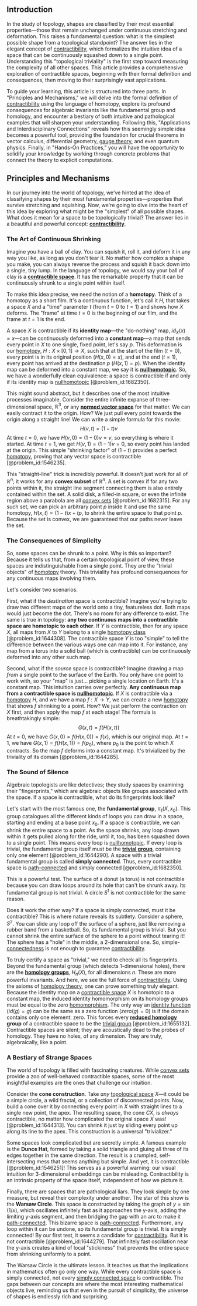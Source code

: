 ## Introduction
In the study of topology, shapes are classified by their most essential properties—those that remain unchanged under continuous stretching and deformation. This raises a fundamental question: what is the simplest possible shape from a topological standpoint? The answer lies in the elegant concept of [contractibility](@article_id:153937), which formalizes the intuitive idea of a space that can be continuously squashed down to a single point. Understanding this "topological triviality" is the first step toward measuring the complexity of all other spaces. This article provides a comprehensive exploration of contractible spaces, beginning with their formal definition and consequences, then moving to their surprisingly vast applications.

To guide your learning, this article is structured into three parts. In "Principles and Mechanisms," we will delve into the formal definition of [contractibility](@article_id:153937) using the language of homotopy, explore its profound consequences for algebraic invariants like the fundamental group and homology, and encounter a bestiary of both intuitive and pathological examples that will sharpen your understanding. Following this, "Applications and Interdisciplinary Connections" reveals how this seemingly simple idea becomes a powerful tool, providing the foundation for crucial theorems in vector calculus, differential geometry, [gauge theory](@article_id:142498), and even quantum physics. Finally, in "Hands-On Practices," you will have the opportunity to solidify your knowledge by working through concrete problems that connect the theory to explicit computations.

## Principles and Mechanisms

In our journey into the world of topology, we've hinted at the idea of classifying shapes by their most fundamental properties—properties that survive stretching and squishing. Now, we're going to dive into the heart of this idea by exploring what might be the "simplest" of all possible shapes. What does it mean for a space to be topologically trivial? The answer lies in a beautiful and powerful concept: **[contractibility](@article_id:153937)**.

### The Art of Continuous Shrinking

Imagine you have a ball of clay. You can squish it, roll it, and deform it in any way you like, as long as you don't tear it. No matter how complex a shape you make, you can always reverse the process and squish it back down into a single, tiny lump. In the language of topology, we would say your ball of clay is a **[contractible space](@article_id:152871)**. It has the remarkable property that it can be continuously shrunk to a single point within itself.

To make this idea precise, we need the notion of a **homotopy**. Think of a homotopy as a short film. It's a continuous function, let's call it $H$, that takes a space $X$ and a "time" parameter $t$ (from $t=0$ to $t=1$) and shows how $X$ deforms. The "frame" at time $t=0$ is the beginning of our film, and the frame at $t=1$ is the end.

A space $X$ is contractible if its **identity map**—the "do-nothing" map, $id_X(x) = x$—can be continuously deformed into a **constant map**—a map that sends every point in $X$ to one single, fixed point, let's say $p$. This deformation is our [homotopy](@article_id:138772), $H: X \times [0, 1] \to X$, such that at the start of the film ($t=0$), every point is in its original position ($H(x, 0) = x$), and at the end ($t=1$), every point has arrived at the destination $p$ ($H(x, 1) = p$). When the identity map can be deformed into a constant map, we say it is **[nullhomotopic](@article_id:148245)**. So, we have a wonderfully clean equivalence: a space is contractible if and only if its identity map is [nullhomotopic](@article_id:148245) [@problem_id:1682350].

This might sound abstract, but it describes one of the most intuitive processes imaginable. Consider the entire infinite expanse of three-dimensional space, $\mathbb{R}^3$, or any **[normed vector space](@article_id:143927)** for that matter. We can easily contract it to the origin. How? We just pull every point towards the origin along a straight line! We can write a simple formula for this movie:
$$
H(v, t) = (1-t)v
$$
At time $t=0$, we have $H(v, 0) = (1-0)v = v$, so everything is where it started. At time $t=1$, we get $H(v, 1) = (1-1)v = 0$, so every point has landed at the origin. This simple "shrinking factor" of $(1-t)$ provides a perfect [homotopy](@article_id:138772), proving that any vector space is contractible [@problem_id:1546235].

This "straight-line" trick is incredibly powerful. It doesn't just work for all of $\mathbb{R}^n$; it works for any **convex subset** of $\mathbb{R}^n$. A set is convex if for any two points within it, the straight line segment connecting them is also entirely contained within the set. A solid disk, a filled-in square, or even the infinite region above a parabola are all [convex sets](@article_id:155123) [@problem_id:1682315]. For any such set, we can pick an arbitrary point $p$ inside it and use the same homotopy, $H(x,t) = (1-t)x + tp$, to shrink the entire space to that point $p$. Because the set is convex, we are guaranteed that our paths never leave the set.

### The Consequences of Simplicity

So, some spaces can be shrunk to a point. Why is this so important? Because it tells us that, from a certain topological point of view, these spaces are indistinguishable from a single point. They are the "trivial objects" of [homotopy](@article_id:138772) theory. This triviality has profound consequences for any continuous maps involving them.

Let's consider two scenarios.

First, what if the *destination* space is contractible? Imagine you're trying to draw two different maps of the world onto a tiny, featureless dot. Both maps would just become the dot. There's no room for any difference to exist. The same is true in topology: **any two continuous maps into a contractible space are homotopic to each other**. If $Y$ is contractible, then for any space $X$, all maps from $X$ to $Y$ belong to a single [homotopy class](@article_id:273335) [@problem_id:1644308]. The contractible space $Y$ is too "simple" to tell the difference between the various ways one can map into it. For instance, any map from a torus into a solid ball (which is contractible) can be continuously deformed into any other such map.

Second, what if the *source* space is contractible? Imagine drawing a map *from* a single point to the surface of the Earth. You only have one point to work with, so your "map" is just... picking a single location on Earth. It's a constant map. This intuition carries over perfectly. **Any continuous map from a contractible space is [nullhomotopic](@article_id:148245)**. If $X$ is contractible via a [homotopy](@article_id:138772) $H$, and we have a map $f: X \to Y$, we can create a new [homotopy](@article_id:138772) that shows $f$ shrinking to a point. How? We just perform the contraction on $X$ first, and then apply the map $f$ at each stage! The formula is breathtakingly simple:
$$
G(x, t) = f(H(x, t))
$$
At $t=0$, we have $G(x, 0) = f(H(x, 0)) = f(x)$, which is our original map. At $t=1$, we have $G(x, 1) = f(H(x, 1)) = f(p_0)$, where $p_0$ is the point to which $X$ contracts. So the map $f$ deforms into a constant map. It's trivialized by the triviality of its domain [@problem_id:1644285].

### The Sound of Silence

Algebraic topologists are like detectives; they study spaces by examining their "fingerprints," which are algebraic objects like groups associated with the space. If a space is contractible, what do its fingerprints look like?

Let's start with the most famous one, the **fundamental group**, $\pi_1(X, x_0)$. This group catalogues all the different kinds of loops you can draw in a space, starting and ending at a base point $x_0$. If a space is contractible, we can shrink the entire space to a point. As the space shrinks, any loop drawn within it gets pulled along for the ride, until it, too, has been squashed down to a single point. This means every loop is [nullhomotopic](@article_id:148245). If every loop is trivial, the fundamental group itself must be the **[trivial group](@article_id:151502)**, containing only one element [@problem_id:1644290]. A space with a trivial fundamental group is called **simply connected**. Thus, every contractible space is [path-connected](@article_id:148210) and simply connected [@problem_id:1682350].

This is a powerful test. The surface of a donut (a torus) is not contractible because you can draw loops around its hole that can't be shrunk away. Its fundamental group is not trivial. A circle $S^1$ is not contractible for the same reason.

Does it work the other way? If a space is simply connected, must it be contractible? This is where nature reveals its subtlety. Consider a sphere, $S^2$. You can slide any loop off the surface of a sphere, just like removing a rubber band from a basketball. So, its fundamental group is trivial. But you cannot shrink the entire surface of the sphere to a point without tearing it! The sphere has a "hole" in the middle, a 2-dimensional one. So, simple-[connectedness](@article_id:141572) is not enough to guarantee [contractibility](@article_id:153937).

To truly certify a space as "trivial," we need to check all its fingerprints. Beyond the fundamental group (which detects 1-dimensional holes), there are the **[homology groups](@article_id:135946)**, $H_n(X)$, for all dimensions $n$. These are more powerful invariants. And here, we see the full force of [contractibility](@article_id:153937). Using the axioms of [homology theory](@article_id:149033), one can prove something truly elegant. Because the identity map on a [contractible space](@article_id:152871) $X$ is homotopic to a constant map, the induced identity homomorphism on its homology groups must be equal to the zero [homomorphism](@article_id:146453). The only way an [identity function](@article_id:151642) ($id(g) = g$) can be the same as a zero function ($zero(g) = 0$) is if the domain contains only one element: zero. This forces every **[reduced homology](@article_id:273693) group** of a contractible space to be the [trivial group](@article_id:151502) [@problem_id:1655132]. Contractible spaces are silent; they are acoustically dead to the probes of homology. They have no holes, of any dimension. They are truly, algebraically, like a point.

### A Bestiary of Strange Spaces

The world of topology is filled with fascinating creatures. While [convex sets](@article_id:155123) provide a zoo of well-behaved contractible spaces, some of the most insightful examples are the ones that challenge our intuition.

Consider the **cone construction**. Take *any* [topological space](@article_id:148671) $X$—it could be a simple circle, a wild fractal, or a collection of disconnected points. Now, build a cone over it by connecting every point in $X$ with straight lines to a single new point, the apex. The resulting space, the cone $CX$, is *always* contractible, no matter how complicated the original space $X$ was! [@problem_id:1644313]. You can shrink it just by sliding every point up along its line to the apex. This construction is a universal "trivializer."

Some spaces look complicated but are secretly simple. A famous example is the **Dunce Hat**, formed by taking a solid triangle and gluing all three of its edges together in the same direction. The result is a crumpled, self-intersecting mess that seems anything but simple. And yet, it is contractible [@problem_id:1546251]! This serves as a powerful warning: our visual intuition for 3-dimensional embeddings can be misleading. Contractibility is an intrinsic property of the space itself, independent of how we picture it.

Finally, there are spaces that are pathological liars. They look simple by one measure, but reveal their complexity under another. The star of this show is the **Warsaw Circle**. This space is constructed by taking the graph of $y = \sin(1/x)$, which oscillates infinitely fast as it approaches the y-axis, adding the limiting y-axis segment, and then bridging the gap with an arc to make it [path-connected](@article_id:148210). This bizarre space is [path-connected](@article_id:148210). Furthermore, any loop within it can be undone, so its fundamental group is trivial. It is simply connected! By our first test, it seems a candidate for [contractibility](@article_id:153937). But it is not contractible [@problem_id:1644279]. That infinitely fast oscillation near the y-axis creates a kind of local "stickiness" that prevents the entire space from shrinking uniformly to a point.

The Warsaw Circle is the ultimate lesson. It teaches us that the implications in mathematics often go only one way. While every contractible space is simply connected, not every [simply connected space](@article_id:150079) is contractible. The gaps between our concepts are where the most interesting mathematical objects live, reminding us that even in the pursuit of simplicity, the universe of shapes is endlessly rich and surprising.
